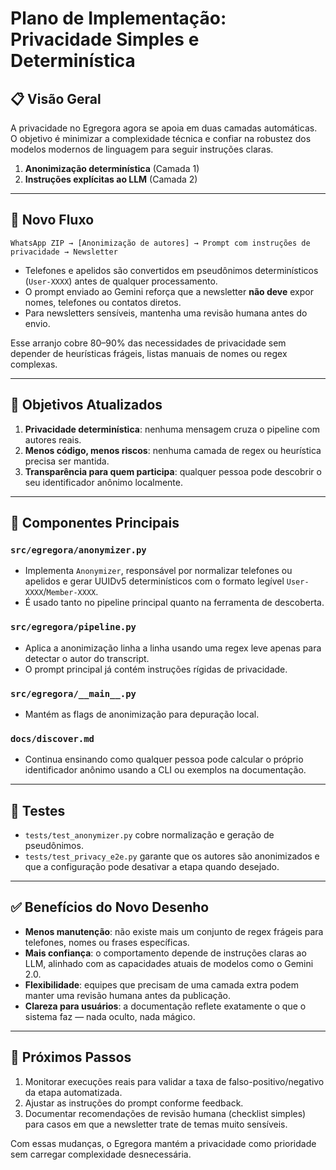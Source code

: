 # Plano de Implementação: Privacidade Simples e Determinística

## 📋 Visão Geral

A privacidade no Egregora agora se apoia em duas camadas automáticas. O objetivo
é minimizar a complexidade técnica e confiar na robustez dos modelos modernos de
linguagem para seguir instruções claras.

1. **Anonimização determinística** (Camada 1)
2. **Instruções explícitas ao LLM** (Camada 2)

---

## 🧭 Novo Fluxo

```
WhatsApp ZIP → [Anonimização de autores] → Prompt com instruções de privacidade → Newsletter
```

- Telefones e apelidos são convertidos em pseudônimos determinísticos (`User-XXXX`)
  antes de qualquer processamento.
- O prompt enviado ao Gemini reforça que a newsletter **não deve** expor nomes,
  telefones ou contatos diretos.
- Para newsletters sensíveis, mantenha uma revisão humana antes do envio.

Esse arranjo cobre 80–90% das necessidades de privacidade sem depender de
heurísticas frágeis, listas manuais de nomes ou regex complexas.

---

## 🎯 Objetivos Atualizados

1. **Privacidade determinística**: nenhuma mensagem cruza o pipeline com autores
   reais.
2. **Menos código, menos riscos**: nenhuma camada de regex ou heurística precisa
   ser mantida.
3. **Transparência para quem participa**: qualquer pessoa pode descobrir o seu
   identificador anônimo localmente.

---

## 🧩 Componentes Principais

### `src/egregora/anonymizer.py`

- Implementa `Anonymizer`, responsável por normalizar telefones ou apelidos e
  gerar UUIDv5 determinísticos com o formato legível `User-XXXX`/`Member-XXXX`.
- É usado tanto no pipeline principal quanto na ferramenta de descoberta.

### `src/egregora/pipeline.py`

- Aplica a anonimização linha a linha usando uma regex leve apenas para detectar
  o autor do transcript.
- O prompt principal já contém instruções rígidas de privacidade.

### `src/egregora/__main__.py`

- Mantém as flags de anonimização para depuração local.

### `docs/discover.md`

- Continua ensinando como qualquer pessoa pode calcular o próprio identificador
  anônimo usando a CLI ou exemplos na documentação.

---

## 🧪 Testes

- `tests/test_anonymizer.py` cobre normalização e geração de pseudônimos.
- `tests/test_privacy_e2e.py` garante que os autores são anonimizados e que a
  configuração pode desativar a etapa quando desejado.

---

## ✅ Benefícios do Novo Desenho

- **Menos manutenção**: não existe mais um conjunto de regex frágeis para
  telefones, nomes ou frases específicas.
- **Mais confiança**: o comportamento depende de instruções claras ao LLM,
  alinhado com as capacidades atuais de modelos como o Gemini 2.0.
- **Flexibilidade**: equipes que precisam de uma camada extra podem manter uma
  revisão humana antes da publicação.
- **Clareza para usuários**: a documentação reflete exatamente o que o sistema
  faz — nada oculto, nada mágico.

---

## 🚀 Próximos Passos

1. Monitorar execuções reais para validar a taxa de falso-positivo/negativo da
   etapa automatizada.
2. Ajustar as instruções do prompt conforme feedback.
3. Documentar recomendações de revisão humana (checklist simples) para casos em
   que a newsletter trate de temas muito sensíveis.

Com essas mudanças, o Egregora mantém a privacidade como prioridade sem carregar
complexidade desnecessária.
